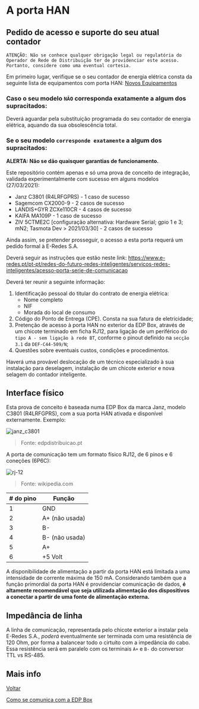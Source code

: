 # A porta HAN

## Pedido de acesso e suporte do seu atual contador

`ATENÇÃO: Não se conhece qualquer obrigação legal ou regulatória do Operador de Rede de Distribuição ter de providenciar este acesso. Portanto, considere como uma eventual cortesia.`

Em primeiro lugar, verifique se o seu contador de energia elétrica consta da seguinte lista de equipamentos com porta HAN: [Novos Equipamentos](https://www.e-redes.pt/sites/eredes/files/2019-04/Novos_Equipamentos.pdf)

### Caso o seu modelo `NÃO` corresponda exatamente a algum dos supracitados:

Deverá aguardar pela substituição programada do seu contador de energia elétrica, aquando da sua obsolescência total.

### Se o seu modelo `corresponde exatamente` a algum dos supracitados:

**ALERTA: Não se dão quaisquer garantias de funcionamento.**

Este repositório contém apenas e só uma prova de conceito de integração, validada experimentalmente com sucesso em alguns modelos (27/03/2021):

* Janz C3801 (R4LRFGPRS) - 1 caso de sucesso
* Sagemcom CX2000-9 - 2 casos de sucesso
* LANDIS+GYR ZCXe110CR - 4 casos de sucesso
* KAIFA MA109P - 1 caso de sucesso
* ZIV 5CTME2C [configuração alternativa: Hardware Serial; gpio 1 e 3; mN2; Tasmota Dev > 2021/03/30] - 2 casos de sucesso

Ainda assim, se pretender prosseguir, o acesso a esta porta requerá um pedido formal à E-Redes S.A.

Deverá seguir as instruções que estão neste link: <https://www.e-redes.pt/pt-pt/redes-do-futuro-redes-inteligentes/servicos-redes-inteligentes/acesso-porta-serie-de-comunicacao>

Deverá ter reunir a seguinte informação:

1. Identificação pessoal do titular do contrato de energia elétrica:
   * Nome completo
   * NIF
   * Morada do local de consumo
2. Código do Ponto de Entrega (CPE). Consta na sua fatura de eletricidade;
3. Pretenção de acesso à porta HAN no exterior da EDP Box, através de um chicote terminado em ficha RJ12, para ligação de um periférico do `tipo A - sem ligação à rede BT`, conforme o pinout definido na `secção 3.1` da `DEF-C44-509/N`;
4. Questões sobre eventuais custos, condições e procedimentos.

Haverá uma provável deslocação de um técnico especializado à sua instalação para deselagem, instalação de um chicote exterior e nova selagem do contador inteligente.

## Interface físico

Esta prova de conceito é baseada numa EDP Box da marca Janz, modelo C3801 (R4LRFGPRS), com a sua porta HAN ativada e disponível externamente. Exemplo:

![janz_c3801](./img/janz_c3801.png)
> Fonte: edpdistribuicao.pt

A porta de comunicação tem um formato físico RJ12, de 6 pinos e 6 coneções (6P6C):

![rj-12](https://upload.wikimedia.org/wikipedia/commons/3/3c/Rj25_connector.jpg)
> Fonte: wikipedia.com

| # do pino | Função |
|----------|----------|
| 1| GND |
| 2| A+ (não usada) |
| 3| B- |
| 4| B- (não usada) |
| 5| A+ |
| 6| +5 Volt |

A disponibilidade de alimentação a partir da porta HAN está limitada a uma intensidade de corrente máxima de 150 mA. Considerando também que a função primordial da porta HAN é providenciar comunicação de dados, **é altamente recomendável que seja utilizada alimentação dos dispositivos a conectar a partir de uma fonte de alimentação externa.**

## Impedância de linha

A linha de comunicação, representada pelo chicote exterior a instalar pela E-Redes S.A., *poderá* eventualmente ser terminada com uma resistência de 120 Ohm, por forma a balancear todo o cirtuito com a impedância do cabo. Essa resistência será em paralelo com os terminais `A+` e `B-` do conversor TTL vs RS-485.

## Mais info

[Voltar](../README.md)

[Como se comunica com a EDP Box](./COMUNICACAO.md)
